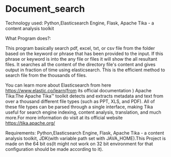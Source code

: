 # Document_search
Technology used: Python,Elasticsearch Engine, Flask, Apache Tika - a content analysis toolkit

What Program does?: 

This program basically search pdf, excel, txt, or csv file from the folder based on the keyword or phrase that has been provided to the input. If this phrase or keyword is into the any file or files it will show the all resultant files. It searches all the content of the directory file's content and gives output in fraction of time using elasticsearch. This is the efficient method to search file from the thousands of files.

You can learn more about Elasticsearch from here https://www.elastic.co/learn(from its official documentation )
Apache Tika:The Apache Tika™ toolkit detects and extracts metadata and text from over a thousand different file types (such as PPT, XLS,                and PDF). All of these file types can be parsed through a single interface, making Tika useful for search engine indexing,                content analysis, translation, and much more.For more information do visit at its official website https://tika.apache.org/ 

Requirements:
        Python,Elasticsearch Engine, Flask, Apache Tika - a content analysis toolkit, JDK(with variable path set with JAVA_HOME).This Project is made on the 64 bit os(It might not work on 32 bit environment for that configuration should be made according to it).

